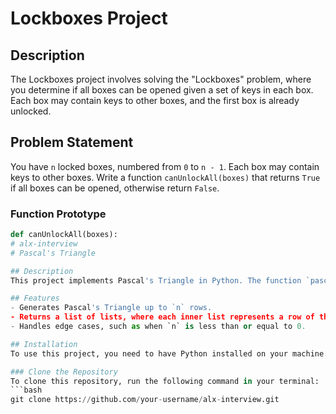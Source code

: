 
# Lockboxes Project

## Description
The Lockboxes project involves solving the "Lockboxes" problem, where you determine if all boxes can be opened given a set of keys in each box. Each box may contain keys to other boxes, and the first box is already unlocked.

## Problem Statement
You have `n` locked boxes, numbered from `0` to `n - 1`. Each box may contain keys to other boxes. Write a function `canUnlockAll(boxes)` that returns `True` if all boxes can be opened, otherwise return `False`.

### Function Prototype
```python
def canUnlockAll(boxes):
# alx-interview
# Pascal's Triangle

## Description
This project implements Pascal's Triangle in Python. The function `pascal_triangle(n)` generates a list of lists representing the triangle for a given number of rows `n`. Each row of Pascal's Triangle contains coefficients that are used in binomial expansions.

## Features
- Generates Pascal's Triangle up to `n` rows.
- Returns a list of lists, where each inner list represents a row of the triangle.
- Handles edge cases, such as when `n` is less than or equal to 0.

## Installation
To use this project, you need to have Python installed on your machine. You can download Python from [python.org](https://www.python.org/downloads/).

### Clone the Repository
To clone this repository, run the following command in your terminal:
```bash
git clone https://github.com/your-username/alx-interview.git
